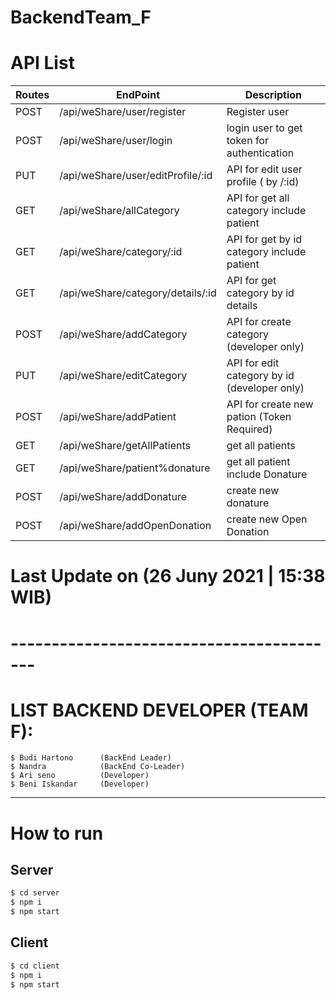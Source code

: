 # BackendTeam_F

# API List

| Routes | EndPoint                          | Description                                  |
| ------ | --------------------------------- | -------------------------------------------- |
| POST   | /api/weShare/user/register        | Register user                                |
| POST   | /api/weShare/user/login           | login user to get token for authentication   |
| PUT    | /api/weShare/user/editProfile/:id | API for edit user profile ( by /:id)         |
| GET    | /api/weShare/allCategory          | API for get all category include patient     |
| GET    | /api/weShare/category/:id         | API for get by id category include patient   |
| GET    | /api/weShare/category/details/:id | API for get category by id details           |
| POST   | /api/weShare/addCategory          | API for create category (developer only)     |
| PUT    | /api/weShare/editCategory         | API for edit category by id (developer only) |
| POST   | /api/weShare/addPatient           | API for create new pation (Token Required)   |
| GET    | /api/weShare/getAllPatients       | get all patients                             |
| GET    | /api/weShare/patient%donature     | get all patient include Donature             |
| POST   | /api/weShare/addDonature          | create new donature                          |
| POST   | /api/weShare/addOpenDonation      | create new Open Donation                     |

# Last Update on (26 Juny 2021 | 15:38 WIB)

# -----------------------------------------

# LIST BACKEND DEVELOPER (TEAM F):

```
$ Budi Hartono      (BackEnd Leader)
$ Nandra            (BackEnd Co-Leader)
$ Ari seno          (Developer)
$ Beni Iskandar     (Developer)
```

---

# How to run

## Server

```bash
$ cd server
$ npm i
$ npm start
```

## Client

```bash
$ cd client
$ npm i
$ npm start
```
